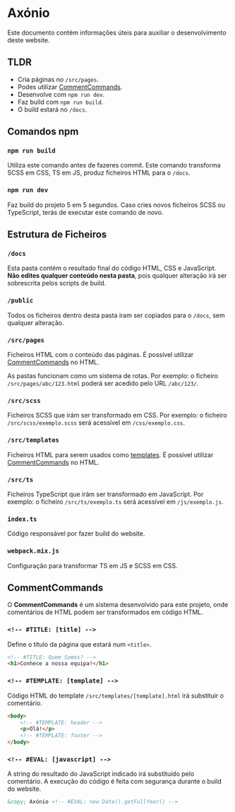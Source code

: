 # Axónio

Este documento contém informações úteis para auxiliar o desenvolvimento deste website.

## TLDR

- Cria páginas no `/src/pages`.
- Podes utilizar [CommentCommands](#commentcommands).
- Desenvolve com `npm run dev`.
- Faz build com `npm run build`.
- O build estará no `/docs`.

## Comandos npm

### `npm run build`

Utiliza este comando antes de fazeres commit. Este comando transforma SCSS em CSS, TS em JS, produz ficheiros HTML para o `/docs`.

### `npm run dev`

Faz build do projeto 5 em 5 segundos. Caso cries novos ficheiros SCSS ou TypeScript, terás de executar este comando de novo.

## Estrutura de Ficheiros

### `/docs`

Esta pasta contém o resultado final do código HTML, CSS e JavaScript. **Não edites qualquer conteúdo nesta pasta**, pois qualquer alteração irá ser sobrescrita pelos scripts de build.

### `/public`

Todos os ficheiros dentro desta pasta iram ser copiados para o `/docs`, sem qualquer alteração.

### `/src/pages`

Ficheiros HTML com o conteúdo das páginas. É possível utilizar [CommentCommands](#commentcommands) no HTML.

As pastas funcionam como um sistema de rotas. Por exemplo: o ficheiro `/src/pages/abc/123.html` poderá ser acedido pelo URL `/abc/123/`.

### `/src/scss`

Ficheiros SCSS que irám ser transformado em CSS. Por exemplo: o ficheiro `/src/scss/exemplo.scss` será acessível em `/css/exemplo.css`.

### `/src/templates`

Ficheiros HTML para serem usados como [templates](#template-template). É possível utilizar [CommentCommands](#commentcommands) no HTML.

### `/src/ts`

Ficheiros TypeScript que irám ser transformado em JavaScript. Por exemplo: o ficheiro `/src/ts/exemplo.ts` será acessível em `/js/exemplo.js`.

### `index.ts`

Código responsável por fazer build do website.

### `webpack.mix.js`

Configuração para transformar TS em JS e SCSS em CSS.

## CommentCommands

O **CommentCommands** é um sistema desenvolvido para este projeto, onde comentários de HTML podem ser transformados em código HTML.

### `<!-- #TITLE: [title] -->`

Define o título da página que estará num `<title>`.

```html
<!-- #TITLE: Quem Somos? -->
<h1>Conhece a nossa equipa!</h1>
```

### `<!-- #TEMPLATE: [template] -->`

Código HTML do template `/src/templates/[template].html` irá substituir o comentário.

```html
<body>
    <!-- #TEMPLATE: header -->
    <p>Olá!</p>
    <!-- #TEMPLATE: footer -->
</body>
```

### `<!-- #EVAL: [javascript] -->`

A string do resultado do JavaScript indicado irá substituído pelo comentário. A execução do código é feita com segurança durante o build do website.

```html
&copy; Axónio <!-- #EVAL: new Date().getFullYear() -->
```